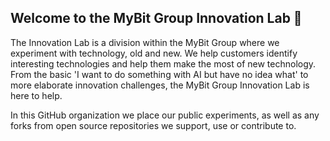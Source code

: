 ## Welcome to the MyBit Group Innovation Lab 👋

The Innovation Lab is a division within the MyBit Group where we experiment with technology, old and new. We help customers identify interesting technologies and help them make the most of new technology. From the basic 'I want to do something with AI but have no idea what' to more elaborate innovation challenges, the MyBit Group Innovation Lab is here to help.

In this GitHub organization we place our public experiments, as well as any forks from open source repositories we support, use or contribute to.

<!--

**Here are some ideas to get you started:**

🙋‍♀️ A short introduction - what is your organization all about?
🌈 Contribution guidelines - how can the community get involved?
👩‍💻 Useful resources - where can the community find your docs? Is there anything else the community should know?
🍿 Fun facts - what does your team eat for breakfast?
🧙 Remember, you can do mighty things with the power of [Markdown](https://docs.github.com/github/writing-on-github/getting-started-with-writing-and-formatting-on-github/basic-writing-and-formatting-syntax)
-->
